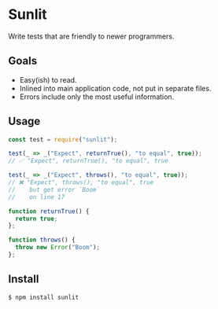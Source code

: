 # Sunlit

Write tests that are friendly to newer programmers.

## Goals

* Easy(ish) to read.
* Inlined into main application code, not put in separate files.
* Errors include only the most useful information.

## Usage

```js
const test = require("sunlit");

test(_ => _("Expect", returnTrue(), "to equal", true));
// ✅ "Expect", returnTrue(), "to equal", true

test(_ => _("Expect", throws(), "to equal", true));
// ❌ "Expect", throws(), "to equal", true
//    but get error `Boom`
//    on line 17

function returnTrue() {
  return true;
};

function throws() {
  throw new Error("Boom");
};
```

## Install

```
$ npm install sunlit
```
